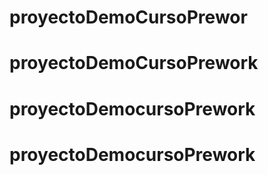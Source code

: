# proyectoDemoCursoPrewor
# proyectoDemoCursoPrework
# proyectoDemocursoPrework
# proyectoDemocursoPrework
